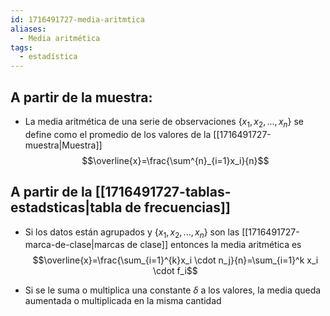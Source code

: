 ```yaml
---
id: 1716491727-media-aritmtica
aliases:
  - Media aritmética
tags:
  - estadística
---
```


## A partir de la muestra:

- La media aritmética de una serie de observaciones $\{x_1,x_2,...,x_n\}$ se define como el promedio de los valores de la [[1716491727-muestra|Muestra]]
$$\overline{x}=\frac{\sum^{n}_{i=1}x_i}{n}$$

## A partir de la [[1716491727-tablas-estadsticas|tabla de frecuencias]]

- Si los datos están agrupados y $\{x_1,x_2,...,x_n\}$ son las [[1716491727-marca-de-clase|marcas de clase]] entonces la media aritmética es
$$\overline{x}=\frac{\sum_{i=1}^{k}x_i \cdot n_j}{n}=\sum_{i=1}^k x_i \cdot f_i$$

- Si se le suma o multiplica una constante $\delta$ a los valores, la media queda aumentada o multiplicada en la misma cantidad